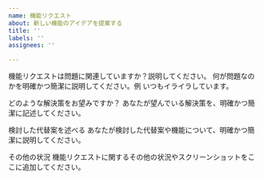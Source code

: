 ```yaml
---
name: 機能リクエスト
about: 新しい機能のアイデアを提案する
title: ''
labels: ''
assignees: ''

---
```


機能リクエストは問題に関連していますか？説明してください。
何が問題なのかを明確かつ簡潔に説明してください。例 いつもイライラしています。

どのような解決策をお望みですか？
あなたが望んでいる解決策を、明確かつ簡潔に記述してください。

検討した代替案を述べる
あなたが検討した代替案や機能について、明確かつ簡潔に説明してください。

その他の状況
機能リクエストに関するその他の状況やスクリーンショットをここに追加してください。
